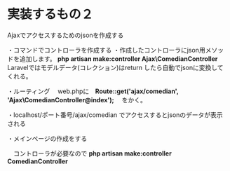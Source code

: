 # 実装するもの２



Ajaxでアクセスするためのjsonを作成する


・コマンドでコントローラを作成する
・作成したコントローラにjson用メソッドを追加します。
**php artisan make:controller Ajax\\ComedianController**
Laravelではモデルデータ(コレクション)はreturn したら自動でjsonに変換してくれる。




・ルーティング
　web.phpに　**Route::get('ajax/comedian', 'Ajax\ComedianController@index');**
　をかく。


・localhost/ポート番号/ajax/comedian
でアクセスするとjsonのデータが表示される








・メインページの作成をする


　コントローラが必要なので
**php artisan make:controller ComedianController**